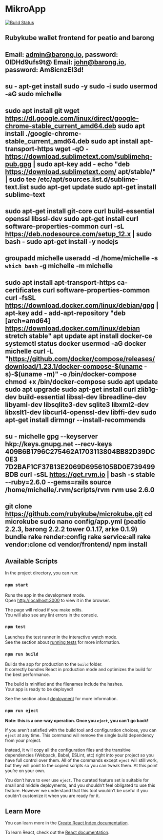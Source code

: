 # MikroApp

[![Build Status](https://ci.microkube.com/api/badges/rubykube/mikroapp/status.svg)](https://ci.microkube.com/rubykube/mikroapp)

Rubykube wallet frontend for peatio and barong
---------------------------------------------------
Email: admin@barong.io, password: 0lDHd9ufs9t@
Email: john@barong.io, password: Am8icnzEI3d!
------------------------------------------------------------
su -
apt-get install sudo -y
sudo -i
sudo usermod -aG sudo michelle
-----------------------------------------------------------------------
sudo apt install git
wget https://dl.google.com/linux/direct/google-chrome-stable_current_amd64.deb
sudo apt install ./google-chrome-stable_current_amd64.deb
sudo apt install apt-transport-https
wget -qO - https://download.sublimetext.com/sublimehq-pub.gpg | sudo apt-key add -
echo "deb https://download.sublimetext.com/ apt/stable/" | sudo tee /etc/apt/sources.list.d/sublime-text.list
sudo apt-get update
sudo apt-get install sublime-text
--------------------------------------------------------------------
sudo apt-get install git-core curl build-essential openssl libssl-dev
sudo apt-get install curl software-properties-common
curl -sL https://deb.nodesource.com/setup_12.x | sudo bash -
sudo apt-get install -y nodejs
---------------------------------------------------------------------
groupadd michelle
useradd -d /home/michelle -s `which bash` -g michelle -m michelle
-------------------------------------------------------------------
sudo apt install apt-transport-https ca-certificates curl software-properties-common
curl -fsSL https://download.docker.com/linux/debian/gpg | apt-key add -
add-apt-repository "deb [arch=amd64] https://download.docker.com/linux/debian stretch stable"
apt update
apt install docker-ce
systemctl status docker
usermod -aG docker michelle
curl -L "https://github.com/docker/compose/releases/download/1.23.1/docker-compose-$(uname -s)-$(uname -m)" -o /bin/docker-compose
chmod +x /bin/docker-compose
sudo apt update
sudo apt upgrade
sudo apt-get install curl zlib1g-dev build-essential libssl-dev libreadline-dev libyaml-dev libsqlite3-dev sqlite3 libxml2-dev libxslt1-dev libcurl4-openssl-dev libffi-dev
sudo apt-get install dirmngr --install-recommends
---------------------------------------------------------------------
su - michelle
gpg --keyserver hkp://keys.gnupg.net --recv-keys 409B6B1796C275462A1703113804BB82D39DC0E3 7D2BAF1CF37B13E2069D6956105BD0E739499BDB
curl -sSL https://get.rvm.io | bash -s stable --ruby=2.6.0 --gems=rails
source /home/michelle/.rvm/scripts/rvm
rvm use 2.6.0
----------------------------------------------------------------
git clone https://github.com/rubykube/microkube.git
cd microkube
sudo nano config/app.yml (peatio 2.2.3, barong 2.2.2 tower 0.1.17, arke 0.1.9)
bundle
rake render:config
rake service:all
rake vendor:clone
cd vendor/frontend/
npm install
--------------------------------------------------




## Available Scripts

In the project directory, you can run:

### `npm start`

Runs the app in the development mode.<br>
Open [http://localhost:3000](http://localhost:3000) to view it in the browser.

The page will reload if you make edits.<br>
You will also see any lint errors in the console.

### `npm test`

Launches the test runner in the interactive watch mode.<br>
See the section about [running tests](https://facebook.github.io/create-react-app/docs/running-tests) for more information.

### `npm run build`

Builds the app for production to the `build` folder.<br>
It correctly bundles React in production mode and optimizes the build for the best performance.

The build is minified and the filenames include the hashes.<br>
Your app is ready to be deployed!

See the section about [deployment](https://facebook.github.io/create-react-app/docs/deployment) for more information.

### `npm run eject`

**Note: this is a one-way operation. Once you `eject`, you can’t go back!**

If you aren’t satisfied with the build tool and configuration choices, you can `eject` at any time. This command will remove the single build dependency from your project.

Instead, it will copy all the configuration files and the transitive dependencies (Webpack, Babel, ESLint, etc) right into your project so you have full control over them. All of the commands except `eject` will still work, but they will point to the copied scripts so you can tweak them. At this point you’re on your own.

You don’t have to ever use `eject`. The curated feature set is suitable for small and middle deployments, and you shouldn’t feel obligated to use this feature. However we understand that this tool wouldn’t be useful if you couldn’t customize it when you are ready for it.

## Learn More

You can learn more in the [Create React Index documentation](https://facebook.github.io/create-react-app/docs/getting-started).

To learn React, check out the [React documentation](https://reactjs.org/).
